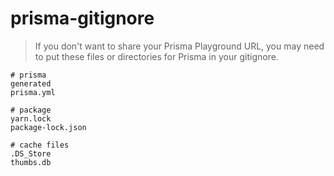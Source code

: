 # prisma-gitignore
 > If you don't want to share your Prisma Playground URL, you may need to put these files or directories for Prisma in your gitignore.

 ```
# prisma
generated
prisma.yml

# package
yarn.lock
package-lock.json

# cache files
.DS_Store
thumbs.db
 ```
